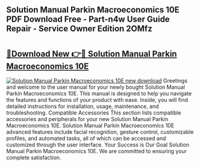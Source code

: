 ## Solution Manual Parkin Macroeconomics 10E PDF Download Free - Part-n4w User Guide Repair - Service Owner Edition 2OMfz

# <h2><a href="http://bc58386.oget.top/?id=Solution+Manual+Parkin+Macroeconomics+10E">🔗Download New 👉🔴 Solution Manual Parkin Macroeconomics 10E</a></h2>

[![Solution Manual Parkin Macroeconomics 10E new download](https://i.imgur.com/5g1atiW.png)](http://bc58386.oget.top/?id=Solution+Manual+Parkin+Macroeconomics+10E)
Greetings and welcome to the user manual for your newly bought Solution Manual Parkin Macroeconomics 10E. This manual is designed to help you navigate the features and functions of your product with ease. Inside, you will find detailed instructions for installation, usage, maintenance, and troubleshooting. Compatible Accessories This section lists compatible accessories and peripherals for your new Solution Manual Parkin Macroeconomics 10E. Solution Manual Parkin Macroeconomics 10E advanced features include facial recognition, gesture control, customizable profiles, and automated tasks, all of which can be accessed and customized through the user interface. Your Success is Our Goal Solution Manual Parkin Macroeconomics 10E. We are committed to ensuring your complete satisfaction.
